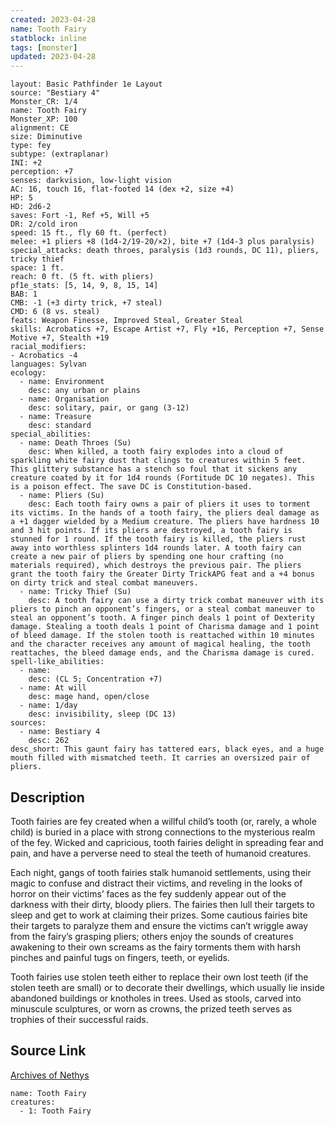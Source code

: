 ```yaml
---
created: 2023-04-28
name: Tooth Fairy
statblock: inline
tags: [monster]
updated: 2023-04-28
---
```

```statblock
layout: Basic Pathfinder 1e Layout
source: "Bestiary 4"
Monster_CR: 1/4
name: Tooth Fairy
Monster_XP: 100
alignment: CE
size: Diminutive
type: fey
subtype: (extraplanar)
INI: +2
perception: +7
senses: darkvision, low-light vision
AC: 16, touch 16, flat-footed 14 (dex +2, size +4)
HP: 5
HD: 2d6-2
saves: Fort -1, Ref +5, Will +5
DR: 2/cold iron
speed: 15 ft., fly 60 ft. (perfect)
melee: +1 pliers +8 (1d4-2/19-20/×2), bite +7 (1d4-3 plus paralysis)
special_attacks: death throes, paralysis (1d3 rounds, DC 11), pliers, tricky thief
space: 1 ft.
reach: 0 ft. (5 ft. with pliers)
pf1e_stats: [5, 14, 9, 8, 15, 14]
BAB: 1
CMB: -1 (+3 dirty trick, +7 steal)
CMD: 6 (8 vs. steal)
feats: Weapon Finesse, Improved Steal, Greater Steal
skills: Acrobatics +7, Escape Artist +7, Fly +16, Perception +7, Sense Motive +7, Stealth +19
racial_modifiers:
- Acrobatics -4
languages: Sylvan
ecology:
  - name: Environment
    desc: any urban or plains
  - name: Organisation
    desc: solitary, pair, or gang (3-12)
  - name: Treasure
    desc: standard
special_abilities:
  - name: Death Throes (Su)
    desc: When killed, a tooth fairy explodes into a cloud of sparkling white fairy dust that clings to creatures within 5 feet. This glittery substance has a stench so foul that it sickens any creature coated by it for 1d4 rounds (Fortitude DC 10 negates). This is a poison effect. The save DC is Constitution-based.
  - name: Pliers (Su)
    desc: Each tooth fairy owns a pair of pliers it uses to torment its victims. In the hands of a tooth fairy, the pliers deal damage as a +1 dagger wielded by a Medium creature. The pliers have hardness 10 and 3 hit points. If its pliers are destroyed, a tooth fairy is stunned for 1 round. If the tooth fairy is killed, the pliers rust away into worthless splinters 1d4 rounds later. A tooth fairy can create a new pair of pliers by spending one hour crafting (no materials required), which destroys the previous pair. The pliers grant the tooth fairy the Greater Dirty TrickAPG feat and a +4 bonus on dirty trick and steal combat maneuvers.
  - name: Tricky Thief (Su)
    desc: A tooth fairy can use a dirty trick combat maneuver with its pliers to pinch an opponent’s fingers, or a steal combat maneuver to steal an opponent’s tooth. A finger pinch deals 1 point of Dexterity damage. Stealing a tooth deals 1 point of Charisma damage and 1 point of bleed damage. If the stolen tooth is reattached within 10 minutes and the character receives any amount of magical healing, the tooth reattaches, the bleed damage ends, and the Charisma damage is cured.
spell-like_abilities:
  - name:
    desc: (CL 5; Concentration +7)
  - name: At will
    desc: mage hand, open/close
  - name: 1/day
    desc: invisibility, sleep (DC 13)
sources:
  - name: Bestiary 4
    desc: 262
desc_short: This gaunt fairy has tattered ears, black eyes, and a huge mouth filled with mismatched teeth. It carries an oversized pair of pliers.
```
## Description
Tooth fairies are fey created when a willful child’s tooth (or, rarely, a whole child) is buried in a place with strong connections to the mysterious realm of the fey. Wicked and capricious, tooth fairies delight in spreading fear and pain, and have a perverse need to steal the teeth of humanoid creatures.

Each night, gangs of tooth fairies stalk humanoid settlements, using their magic to confuse and distract their victims, and reveling in the looks of horror on their victims’ faces as the fey suddenly appear out of the darkness with their dirty, bloody pliers. The fairies then lull their targets to sleep and get to work at claiming their prizes. Some cautious fairies bite their targets to paralyze them and ensure the victims can’t wriggle away from the fairy’s grasping pliers; others enjoy the sounds of creatures awakening to their own screams as the fairy torments them with harsh pinches and painful tugs on fingers, teeth, or eyelids.

Tooth fairies use stolen teeth either to replace their own lost teeth (if the stolen teeth are small) or to decorate their dwellings, which usually lie inside abandoned buildings or knotholes in trees. Used as stools, carved into minuscule sculptures, or worn as crowns, the prized teeth serves as trophies of their successful raids.
## Source Link
[Archives of Nethys](https://aonprd.com/MonsterDisplay.aspx?ItemName=Tooth%20Fairy)
```encounter-table
name: Tooth Fairy
creatures:
  - 1: Tooth Fairy
```
